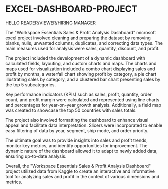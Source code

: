 # EXCEL-DASHBOARD-PROJECT

HELLO READER/VIEWER/HIRING MANAGER

The "Workspace Essentials Sales & Profit Analysis Dashboard" microsoft excel project
involved cleaning and preparing the dataset by removing blanks, nulls, unwanted columns,
duplicates, and correcting data types. The main measures used for analysis were sales,
quantity, discount, and profit.

The project included the development of a dynamic dashboard with calculated fields,
layouting, and custom charts and maps. The charts and maps used for visualization included
a combo chart displaying sales and profit by months, a waterfall chart showing profit by
category, a pie chart illustrating sales by category, and a clustered bar chart presenting sales
by the top 5 subcategories.

Key performance indicators (KPIs) such as sales, profit, quantity, order count, and profit
margin were calculated and represented using line charts and percentages for year-on-year
growth analysis. Additionally, a field map was created to showcase the top 50 countries with
sales totals.

The project also involved formatting the dashboard to enhance visual appeal and facilitate
data interpretation. Slicers were incorporated to enable easy filtering of data by year,
segment, ship mode, and order priority.

The ultimate goal was to provide insights into sales and profit trends, monitor key metrics,
and identify opportunities for improvement. The dynamic nature of the dashboard allowed it
to adapt to newly added data, ensuring up-to-date analysis.

Overall, the "Workspace Essentials Sales & Profit Analysis Dashboard" project utilized data
from Kaggle to create an interactive and informative tool for analyzing sales and profit in the
context of various dimensions and metrics.


